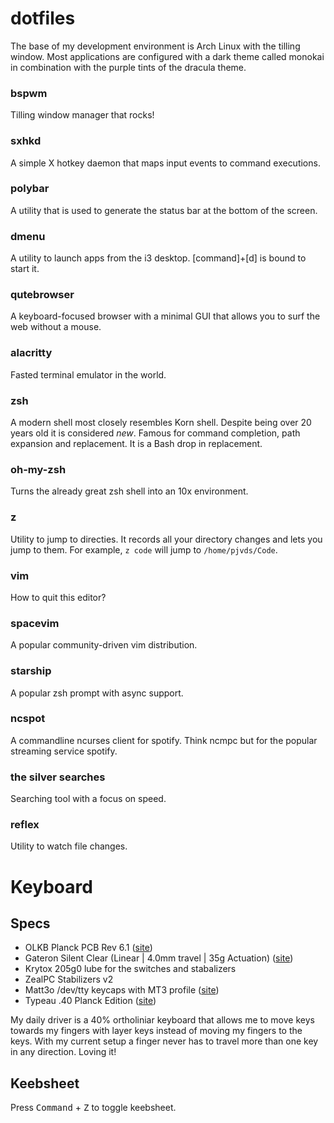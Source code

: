 # dotfiles

The base of my development environment is Arch Linux with the tilling window. Most applications are configured with a dark theme called monokai in combination with the purple tints of the dracula theme.

### bspwm

Tilling window manager that rocks!

### sxhkd

A simple X hotkey daemon that maps input events to command executions.

### polybar

A utility that is used to generate the status bar at the bottom of the screen.

### dmenu

A utility to launch apps from the i3 desktop. [command]+[d] is bound to start it.

### qutebrowser

A keyboard-focused browser with a minimal GUI that allows you to surf the web without a mouse.

### alacritty

Fasted terminal emulator in the world.

### zsh

A modern shell most closely resembles Korn shell. Despite being over 20 years old it is considered _new_. Famous for command completion, path expansion and replacement. It is a Bash drop in replacement.

### oh-my-zsh

Turns the already great zsh shell into an 10x environment.

### z

Utility to jump to directies. It records all your directory changes and lets you jump to them. For example, `z code` will jump to `/home/pjvds/Code`.

### vim

How to quit this editor?

### spacevim

A popular community-driven vim distribution.

### starship

A popular zsh prompt with async support.

### ncspot

A commandline ncurses client for spotify. Think ncmpc but for the popular streaming service spotify.

### the silver searches

Searching tool with a focus on speed.

### reflex

Utility to watch file changes.

# Keyboard

## Specs

* OLKB Planck PCB Rev 6.1 ([site](https://olkb.com/products/planck-pcb))
* Gateron Silent Clear (Linear | 4.0mm travel | 35g Actuation) ([site](https://candykeys.com/product/gateron-silent-clear))
* Krytox 205g0 lube for the switches and stabalizers 
* ZealPC Stabilizers v2
* Matt3o /dev/tty keycaps with MT3 profile ([site](https://matt3o.com/about-mt3-profile-and-devtty-set/))
* Typeau .40 Planck Edition ([site](https://typeau.com/posts/typeau-40-planck-edition-update))

My daily driver is a 40% ortholiniar keyboard that allows me to move keys towards my fingers with layer keys instead of moving my fingers to the keys. With my current setup a finger never has to travel more than one key in any direction. Loving it!

## Keebsheet

Press <kbd>Command</kbd> + <kbd>Z</kbd> to toggle keebsheet.
